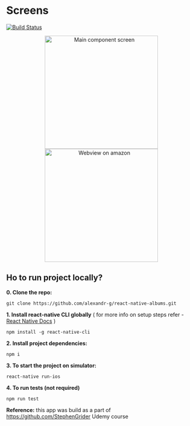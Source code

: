# Screens

[![Build Status](https://travis-ci.org/alexandr-g/react-native-albums.svg?branch=master)](https://travis-ci.org/alexandr-g/react-native-albums)

<p align="center">
    <img width="300" alt="Main component screen" src="https://cloud.githubusercontent.com/assets/9251327/22186311/ff353934-e0f3-11e6-9331-64fe35cbf396.png">
    <img width="300" alt="Webview on amazon" src="https://cloud.githubusercontent.com/assets/9251327/22186319/16903322-e0f4-11e6-9533-aaba4f67830a.png">
</p>

## Ho to run project locally?

**0. Clone the repo:**

`git clone https://github.com/alexandr-g/react-native-albums.git`

**1. Install react-native CLI globally** ( for more info on setup steps refer - [React Native Docs](https://facebook.github.io/react-native/docs/getting-started.html) )

`npm install -g react-native-cli`

**2. Install project dependencies:**

`npm i`

**3. To start the project on simulator:**

`react-native run-ios`

**4. To run tests (not required)**

`npm run test`

**Reference:** this app was build as a part of https://github.com/StephenGrider Udemy course
